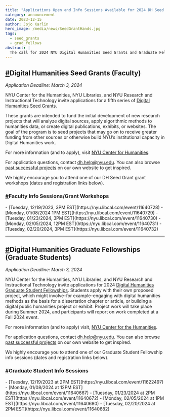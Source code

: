 ```yaml
---
title: "Applications Open and Info Sessions Available for 2024 DH Seed Grants & Graduate Fellowships"
category: announcement
date: 2023-12-15
author: Jojo Karlin
hero_image: /media/news/SeedGrantHands.jpg
tags:
  - seed_grants
  - grad_fellows
abstract: |
  The call for 2024 NYU Digital Humanities Seed Grants and Graduate Fellowships will be open until 3/3.
---
```


<h2 id="seed-grants"><a href="#seed-grants" class="has-text-grey">#</a>Digital Humanities Seed Grants (Faculty)</h2>

_Application Deadline:_ _March 3, 2024_

NYU Center for the Humanities, NYU Libraries, and NYU Research and Instructional Technology invite applications for a fifth series of [Digital Humanities Seed Grants](/funding/seed-grants/).

These grants are intended to fund the initial development of new research projects that will analyze digital sources, apply algorithmic methods to humanities data, or create digital publications, exhibits, or websites. The goal of the program is to seed projects that may go on to receive greater funding from other sources or otherwise build NYU’s institutional capacity in Digital Humanities work.

For more information (and to apply), visit <a target="_none" href="https://nyuhumanities.org/opportunity/digital-humanities-seed-grants/">NYU Center for Humanities</a>.

For application questions, contact dh.help@nyu.edu. You can also browse [past successful projects](/projects/seed-grants/) on our own website to get inspired.

We highly encourage you to attend one of our DH Seed Grant grant workshops (dates and registration links below).

<h3 id="faculty-sessions"><a href="#faculty-sessions" class="has-text-grey">#</a>Faculty Info Sessions/Grant Workshops</h3>
- [Tuesday, 12/19/2023, 3PM EST](https://nyu.libcal.com/event/11640728)
- [Monday, 01/08/2024 1PM EST](https://nyu.libcal.com/event/11640729)
- [Tuesday, 01/23/2024, 3PM EST](https://nyu.libcal.com/event/11640730)
- [Monday, 02/05/2024, 12PM EST](https://nyu.libcal.com/event/11640731)
- [Tuesday, 02/20/2024, 3PM EST](https://nyu.libcal.com/event/11640732)

---

<h2 id="grad-fellows"><a href="#grad-fellows" class="has-text-grey">#</a>Digital Humanities Graduate Fellowships (Graduate Students)</h2>

_Application Deadline:_ _March 3, 2024_

NYU Center for the Humanities, NYU Libraries, and NYU Research and Instructional Technology invite applications for 2024 [Digital Humanities Graduate Student Fellowships](/funding/grad-fellowships/). Students apply with their own proposed project, which might involve–for example–engaging with digital humanities methods as the basis for a dissertation chapter or article, or building a digital public humanities project or exhibit. Project work will take place during Summer 2024, and participants will report on work completed at a Fall 2024 event.

For more information (and to apply) visit, <a target="_none" href="https://nyuhumanities.org/opportunity/digital-humanities-graduate-student-summer-fellowships/">NYU Center for the Humanities</a>.

For application questions, contact dh.help@nyu.edu. You can also browse [past successful projects](/projects/fellowships/) on our own website to get inspired.

We highly encourage you to attend one of our Graduate Student Fellowship info sessions (dates and registration links below).

<h3 id="grad-sessions"><a href="#grad-sessions" class="has-text-grey">#</a>Graduate Student Info Sessions</h3>
- [Tuesday, 12/19/2023 at 2PM EST](https://nyu.libcal.com/event/11622497)
- [Monday, 01/08/2024 at 12PM EST](https://nyu.libcal.com/event/11640667)
- [Tuesday, 01/23/2024 at 2PM EST](https://nyu.libcal.com/event/11640672)
- [Monday, 02/05/2024 at 1PM EST](https://nyu.libcal.com/event/11640680)
- [Tuesday, 02/20/2024 at 2PM EST](https://nyu.libcal.com/event/11640682)
